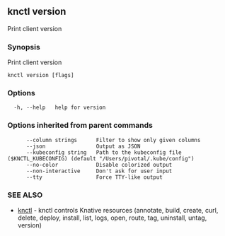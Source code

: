 ## knctl version

Print client version

### Synopsis

Print client version

```
knctl version [flags]
```

### Options

```
  -h, --help   help for version
```

### Options inherited from parent commands

```
      --column strings      Filter to show only given columns
      --json                Output as JSON
      --kubeconfig string   Path to the kubeconfig file ($KNCTL_KUBECONFIG) (default "/Users/pivotal/.kube/config")
      --no-color            Disable colorized output
      --non-interactive     Don't ask for user input
      --tty                 Force TTY-like output
```

### SEE ALSO

* [knctl](knctl.md)	 - knctl controls Knative resources (annotate, build, create, curl, delete, deploy, install, list, logs, open, route, tag, uninstall, untag, version)

